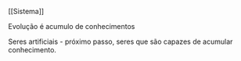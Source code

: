 [[Sistema]] 

Evolução é acumulo de conhecimentos

Seres artificiais - próximo passo, seres que são capazes de acumular conhecimento.